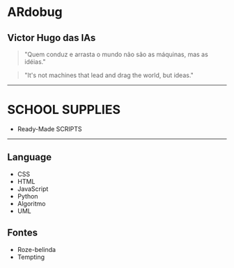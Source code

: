 # ARdobug

## Victor Hugo das IAs 

  > "Quem conduz e arrasta o mundo não são as máquinas, mas as idéias."

  > "It's not machines that lead and drag the world, but ideas."
  
---

# SCHOOL SUPPLIES 

* Ready-Made SCRIPTS

---

## Language
  * CSS
  * HTML
  * JavaScript
  * Python
  * Algoritmo
  * UML

  ## Fontes
  
  * Roze-belinda
  * Tempting
